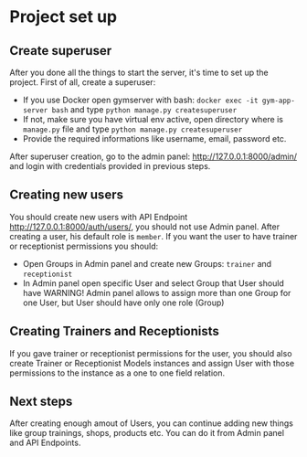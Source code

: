 # Project set up

## Create superuser
After you done all the things to start the server, it's time to set up the project.
First of all, create a superuser:
- If you use Docker open gymserver with bash: `docker exec -it gym-app-server bash` and type `python manage.py createsuperuser`
- If not, make sure you have virtual env active, open directory where is `manage.py` file and type `python manage.py createsuperuser`
- Provide the required informations like username, email, password etc.

After superuser creation, go to the admin panel: http://127.0.0.1:8000/admin/ and login with credentials provided in previous steps.

## Creating new users

You should create new users with API Endpoint http://127.0.0.1:8000/auth/users/, you should not use Admin panel.
After creating a user, his default role is `member`. If you want the user to have trainer or receptionist permissions you should:
- Open Groups in Admin panel and create new Groups: `trainer` and `receptionist`
- In Admin panel open specific User and select Group that User should have
WARNING! Admin panel allows to assign more than one Group for one User, but User should have only one role (Group)

## Creating Trainers and Receptionists

If you gave trainer or receptionist permissions for the user, you should also create Trainer or Receptionist Models instances and assign User with those permissions to the instance as a one to one field relation.

## Next steps

After creating enough amout of Users, you can continue adding new things like group trainings, shops, products etc.
You can do it from Admin panel and API Endpoints.
